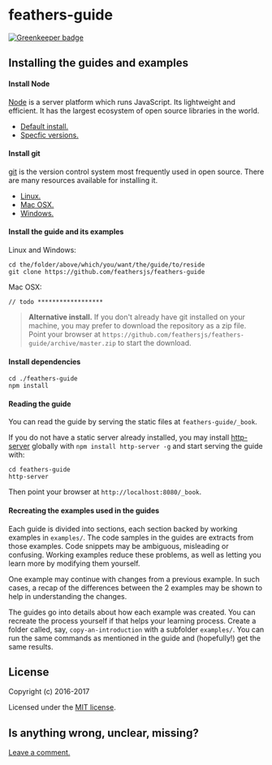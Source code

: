 # feathers-guide

[![Greenkeeper badge](https://badges.greenkeeper.io/feathersjs/feathers-guide.svg)](https://greenkeeper.io/)

## Installing the guides and examples

#### Install Node

[Node](https://nodejs.org/en/) is a server platform which runs JavaScript.
Its lightweight and efficient.
It has the largest ecosystem of open source libraries in the world.

- [Default install.](https://nodejs.org/en/)
- [Specfic versions.](https://nodejs.org/en/download/)

#### Install git

[git](https://git-scm.com/) is the version control system most frequently used in open source.
There are many resources available for installing it.

- [Linux.](https://www.atlassian.com/git/tutorials/install-git/linux)
- [Mac OSX.](https://www.atlassian.com/git/tutorials/install-git/mac-os-x)
- [Windows.](https://www.atlassian.com/git/tutorials/install-git/windows)

#### Install the guide and its examples

Linux and Windows:
```text
cd the/folder/above/which/you/want/the/guide/to/reside
git clone https://github.com/feathersjs/feathers-guide
```

Mac OSX:
```text
// todo ******************
```

> **Alternative install.** If you don't already have git installed on your machine,
you may prefer to download the repository as a zip file.
Point your browser at
`https://github.com/feathersjs/feathers-guide/archive/master.zip`
to start the download.

#### Install dependencies
```text
cd ./feathers-guide
npm install
```

#### Reading the guide

You can read the guide by serving the static files at `feathers-guide/_book`.

If you do not have a static server already installed, you may install
[http-server](https://www.npmjs.com/package/http-server)
globally with `npm install http-server -g`
and start serving the guide with:
```text
cd feathers-guide
http-server
```

Then point your browser at `http://localhost:8080/_book`.

#### Recreating the examples used in the guides

Each guide is divided into sections, each section backed by working examples in `examples/`.
The code samples in the guides are extracts from those examples.
Code snippets may be ambiguous, misleading or confusing.
Working examples reduce these problems,
as well as letting you learn more by modifying them yourself.

One example may continue with changes from a previous example.
In such cases, a recap of the differences between the 2 examples may be shown
to help in understanding the changes.

The guides go into details about how each example was created.
You can recreate the process yourself if that helps your learning process.
Create a folder called, say, `copy-an-introduction` with a subfolder `examples/`.
You can run the same commands as mentioned in the guide
and (hopefully!) get the same results.

## License

Copyright (c) 2016-2017

Licensed under the [MIT license](./LICENSE).

## Is anything wrong, unclear, missing?
[Leave a comment.](https://github.com/feathersjs/feathers-guide/issues/new?title=Comment:Readme&body=Comment:Readme)
